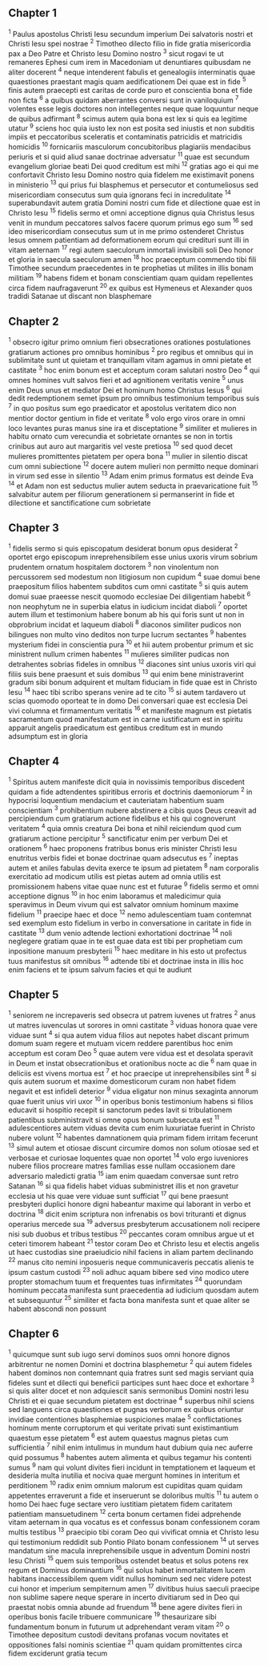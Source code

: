 ## Chapter 1

<sup>1</sup> Paulus apostolus Christi Iesu secundum imperium Dei salvatoris nostri et Christi Iesu spei nostrae
<sup>2</sup> Timotheo dilecto filio in fide gratia misericordia pax a Deo Patre et Christo Iesu Domino nostro
<sup>3</sup> sicut rogavi te ut remaneres Ephesi cum irem in Macedoniam ut denuntiares quibusdam ne aliter docerent
<sup>4</sup> neque intenderent fabulis et genealogiis interminatis quae quaestiones praestant magis quam aedificationem Dei quae est in fide
<sup>5</sup> finis autem praecepti est caritas de corde puro et conscientia bona et fide non ficta
<sup>6</sup> a quibus quidam aberrantes conversi sunt in vaniloquium
<sup>7</sup> volentes esse legis doctores non intellegentes neque quae loquuntur neque de quibus adfirmant
<sup>8</sup> scimus autem quia bona est lex si quis ea legitime utatur
<sup>9</sup> sciens hoc quia iusto lex non est posita sed iniustis et non subditis impiis et peccatoribus sceleratis et contaminatis patricidis et matricidis homicidis
<sup>10</sup> fornicariis masculorum concubitoribus plagiariis mendacibus periuris et si quid aliud sanae doctrinae adversatur
<sup>11</sup> quae est secundum evangelium gloriae beati Dei quod creditum est mihi
<sup>12</sup> gratias ago ei qui me confortavit Christo Iesu Domino nostro quia fidelem me existimavit ponens in ministerio
<sup>13</sup> qui prius fui blasphemus et persecutor et contumeliosus sed misericordiam consecutus sum quia ignorans feci in incredulitate
<sup>14</sup> superabundavit autem gratia Domini nostri cum fide et dilectione quae est in Christo Iesu
<sup>15</sup> fidelis sermo et omni acceptione dignus quia Christus Iesus venit in mundum peccatores salvos facere quorum primus ego sum
<sup>16</sup> sed ideo misericordiam consecutus sum ut in me primo ostenderet Christus Iesus omnem patientiam ad deformationem eorum qui credituri sunt illi in vitam aeternam
<sup>17</sup> regi autem saeculorum inmortali invisibili soli Deo honor et gloria in saecula saeculorum amen
<sup>18</sup> hoc praeceptum commendo tibi fili Timothee secundum praecedentes in te prophetias ut milites in illis bonam militiam
<sup>19</sup> habens fidem et bonam conscientiam quam quidam repellentes circa fidem naufragaverunt
<sup>20</sup> ex quibus est Hymeneus et Alexander quos tradidi Satanae ut discant non blasphemare
## Chapter 2

<sup>1</sup> obsecro igitur primo omnium fieri obsecrationes orationes postulationes gratiarum actiones pro omnibus hominibus
<sup>2</sup> pro regibus et omnibus qui in sublimitate sunt ut quietam et tranquillam vitam agamus in omni pietate et castitate
<sup>3</sup> hoc enim bonum est et acceptum coram salutari nostro Deo
<sup>4</sup> qui omnes homines vult salvos fieri et ad agnitionem veritatis venire
<sup>5</sup> unus enim Deus unus et mediator Dei et hominum homo Christus Iesus
<sup>6</sup> qui dedit redemptionem semet ipsum pro omnibus testimonium temporibus suis
<sup>7</sup> in quo positus sum ego praedicator et apostolus veritatem dico non mentior doctor gentium in fide et veritate
<sup>8</sup> volo ergo viros orare in omni loco levantes puras manus sine ira et disceptatione
<sup>9</sup> similiter et mulieres in habitu ornato cum verecundia et sobrietate ornantes se non in tortis crinibus aut auro aut margaritis vel veste pretiosa
<sup>10</sup> sed quod decet mulieres promittentes pietatem per opera bona
<sup>11</sup> mulier in silentio discat cum omni subiectione
<sup>12</sup> docere autem mulieri non permitto neque dominari in virum sed esse in silentio
<sup>13</sup> Adam enim primus formatus est deinde Eva
<sup>14</sup> et Adam non est seductus mulier autem seducta in praevaricatione fuit
<sup>15</sup> salvabitur autem per filiorum generationem si permanserint in fide et dilectione et sanctificatione cum sobrietate
## Chapter 3

<sup>1</sup> fidelis sermo si quis episcopatum desiderat bonum opus desiderat
<sup>2</sup> oportet ergo episcopum inreprehensibilem esse unius uxoris virum sobrium prudentem ornatum hospitalem doctorem
<sup>3</sup> non vinolentum non percussorem sed modestum non litigiosum non cupidum
<sup>4</sup> suae domui bene praepositum filios habentem subditos cum omni castitate
<sup>5</sup> si quis autem domui suae praeesse nescit quomodo ecclesiae Dei diligentiam habebit
<sup>6</sup> non neophytum ne in superbia elatus in iudicium incidat diaboli
<sup>7</sup> oportet autem illum et testimonium habere bonum ab his qui foris sunt ut non in obprobrium incidat et laqueum diaboli
<sup>8</sup> diaconos similiter pudicos non bilingues non multo vino deditos non turpe lucrum sectantes
<sup>9</sup> habentes mysterium fidei in conscientia pura
<sup>10</sup> et hii autem probentur primum et sic ministrent nullum crimen habentes
<sup>11</sup> mulieres similiter pudicas non detrahentes sobrias fideles in omnibus
<sup>12</sup> diacones sint unius uxoris viri qui filiis suis bene praesunt et suis domibus
<sup>13</sup> qui enim bene ministraverint gradum sibi bonum adquirent et multam fiduciam in fide quae est in Christo Iesu
<sup>14</sup> haec tibi scribo sperans venire ad te cito
<sup>15</sup> si autem tardavero ut scias quomodo oporteat te in domo Dei conversari quae est ecclesia Dei vivi columna et firmamentum veritatis
<sup>16</sup> et manifeste magnum est pietatis sacramentum quod manifestatum est in carne iustificatum est in spiritu apparuit angelis praedicatum est gentibus creditum est in mundo adsumptum est in gloria
## Chapter 4

<sup>1</sup> Spiritus autem manifeste dicit quia in novissimis temporibus discedent quidam a fide adtendentes spiritibus erroris et doctrinis daemoniorum
<sup>2</sup> in hypocrisi loquentium mendacium et cauteriatam habentium suam conscientiam
<sup>3</sup> prohibentium nubere abstinere a cibis quos Deus creavit ad percipiendum cum gratiarum actione fidelibus et his qui cognoverunt veritatem
<sup>4</sup> quia omnis creatura Dei bona et nihil reiciendum quod cum gratiarum actione percipitur
<sup>5</sup> sanctificatur enim per verbum Dei et orationem
<sup>6</sup> haec proponens fratribus bonus eris minister Christi Iesu enutritus verbis fidei et bonae doctrinae quam adsecutus es
<sup>7</sup> ineptas autem et aniles fabulas devita exerce te ipsum ad pietatem
<sup>8</sup> nam corporalis exercitatio ad modicum utilis est pietas autem ad omnia utilis est promissionem habens vitae quae nunc est et futurae
<sup>9</sup> fidelis sermo et omni acceptione dignus
<sup>10</sup> in hoc enim laboramus et maledicimur quia speravimus in Deum vivum qui est salvator omnium hominum maxime fidelium
<sup>11</sup> praecipe haec et doce
<sup>12</sup> nemo adulescentiam tuam contemnat sed exemplum esto fidelium in verbo in conversatione in caritate in fide in castitate
<sup>13</sup> dum venio adtende lectioni exhortationi doctrinae
<sup>14</sup> noli neglegere gratiam quae in te est quae data est tibi per prophetiam cum inpositione manuum presbyterii
<sup>15</sup> haec meditare in his esto ut profectus tuus manifestus sit omnibus
<sup>16</sup> adtende tibi et doctrinae insta in illis hoc enim faciens et te ipsum salvum facies et qui te audiunt
## Chapter 5

<sup>1</sup> seniorem ne increpaveris sed obsecra ut patrem iuvenes ut fratres
<sup>2</sup> anus ut matres iuvenculas ut sorores in omni castitate
<sup>3</sup> viduas honora quae vere viduae sunt
<sup>4</sup> si qua autem vidua filios aut nepotes habet discant primum domum suam regere et mutuam vicem reddere parentibus hoc enim acceptum est coram Deo
<sup>5</sup> quae autem vere vidua est et desolata speravit in Deum et instat obsecrationibus et orationibus nocte ac die
<sup>6</sup> nam quae in deliciis est vivens mortua est
<sup>7</sup> et hoc praecipe ut inreprehensibiles sint
<sup>8</sup> si quis autem suorum et maxime domesticorum curam non habet fidem negavit et est infideli deterior
<sup>9</sup> vidua eligatur non minus sexaginta annorum quae fuerit unius viri uxor
<sup>10</sup> in operibus bonis testimonium habens si filios educavit si hospitio recepit si sanctorum pedes lavit si tribulationem patientibus subministravit si omne opus bonum subsecuta est
<sup>11</sup> adulescentiores autem viduas devita cum enim luxuriatae fuerint in Christo nubere volunt
<sup>12</sup> habentes damnationem quia primam fidem irritam fecerunt
<sup>13</sup> simul autem et otiosae discunt circumire domos non solum otiosae sed et verbosae et curiosae loquentes quae non oportet
<sup>14</sup> volo ergo iuveniores nubere filios procreare matres familias esse nullam occasionem dare adversario maledicti gratia
<sup>15</sup> iam enim quaedam conversae sunt retro Satanan
<sup>16</sup> si qua fidelis habet viduas subministret illis et non gravetur ecclesia ut his quae vere viduae sunt sufficiat
<sup>17</sup> qui bene praesunt presbyteri duplici honore digni habeantur maxime qui laborant in verbo et doctrina
<sup>18</sup> dicit enim scriptura non infrenabis os bovi trituranti et dignus operarius mercede sua
<sup>19</sup> adversus presbyterum accusationem noli recipere nisi sub duobus et tribus testibus
<sup>20</sup> peccantes coram omnibus argue ut et ceteri timorem habeant
<sup>21</sup> testor coram Deo et Christo Iesu et electis angelis ut haec custodias sine praeiudicio nihil faciens in aliam partem declinando
<sup>22</sup> manus cito nemini inposueris neque communicaveris peccatis alienis te ipsum castum custodi
<sup>23</sup> noli adhuc aquam bibere sed vino modico utere propter stomachum tuum et frequentes tuas infirmitates
<sup>24</sup> quorundam hominum peccata manifesta sunt praecedentia ad iudicium quosdam autem et subsequuntur
<sup>25</sup> similiter et facta bona manifesta sunt et quae aliter se habent abscondi non possunt
## Chapter 6

<sup>1</sup> quicumque sunt sub iugo servi dominos suos omni honore dignos arbitrentur ne nomen Domini et doctrina blasphemetur
<sup>2</sup> qui autem fideles habent dominos non contemnant quia fratres sunt sed magis serviant quia fideles sunt et dilecti qui beneficii participes sunt haec doce et exhortare
<sup>3</sup> si quis aliter docet et non adquiescit sanis sermonibus Domini nostri Iesu Christi et ei quae secundum pietatem est doctrinae
<sup>4</sup> superbus nihil sciens sed languens circa quaestiones et pugnas verborum ex quibus oriuntur invidiae contentiones blasphemiae suspiciones malae
<sup>5</sup> conflictationes hominum mente corruptorum et qui veritate privati sunt existimantium quaestum esse pietatem
<sup>6</sup> est autem quaestus magnus pietas cum sufficientia
<sup>7</sup> nihil enim intulimus in mundum haut dubium quia nec auferre quid possumus
<sup>8</sup> habentes autem alimenta et quibus tegamur his contenti sumus
<sup>9</sup> nam qui volunt divites fieri incidunt in temptationem et laqueum et desideria multa inutilia et nociva quae mergunt homines in interitum et perditionem
<sup>10</sup> radix enim omnium malorum est cupiditas quam quidam appetentes erraverunt a fide et inseruerunt se doloribus multis
<sup>11</sup> tu autem o homo Dei haec fuge sectare vero iustitiam pietatem fidem caritatem patientiam mansuetudinem
<sup>12</sup> certa bonum certamen fidei adprehende vitam aeternam in qua vocatus es et confessus bonam confessionem coram multis testibus
<sup>13</sup> praecipio tibi coram Deo qui vivificat omnia et Christo Iesu qui testimonium reddidit sub Pontio Pilato bonam confessionem
<sup>14</sup> ut serves mandatum sine macula inreprehensibile usque in adventum Domini nostri Iesu Christi
<sup>15</sup> quem suis temporibus ostendet beatus et solus potens rex regum et Dominus dominantium
<sup>16</sup> qui solus habet inmortalitatem lucem habitans inaccessibilem quem vidit nullus hominum sed nec videre potest cui honor et imperium sempiternum amen
<sup>17</sup> divitibus huius saeculi praecipe non sublime sapere neque sperare in incerto divitiarum sed in Deo qui praestat nobis omnia abunde ad fruendum
<sup>18</sup> bene agere divites fieri in operibus bonis facile tribuere communicare
<sup>19</sup> thesaurizare sibi fundamentum bonum in futurum ut adprehendant veram vitam
<sup>20</sup> o Timothee depositum custodi devitans profanas vocum novitates et oppositiones falsi nominis scientiae
<sup>21</sup> quam quidam promittentes circa fidem exciderunt gratia tecum